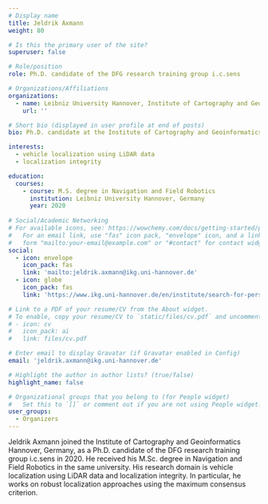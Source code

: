 ```yaml
---
# Display name
title: Jeldrik Axmann
weight: 80

# Is this the primary user of the site?
superuser: false

# Role/position
role: Ph.D. candidate of the DFG research training group i.c.sens

# Organizations/Affiliations
organizations:
  - name: Leibniz University Hannover, Institute of Cartography and Geoinformatics (IKG), Germany
    url: ''

# Short bio (displayed in user profile at end of posts)
bio: Ph.D. candidate at the Institute of Cartography and Geoinformatics (IKG), Leibniz University Hannover, Germany

interests:
  - vehicle localization using LiDAR data 
  - localization integrity

education:
  courses:
    - course: M.S. degree in Navigation and Field Robotics
      institution: Leibniz University Hannover, Germany
      year: 2020
      
# Social/Academic Networking
# For available icons, see: https://wowchemy.com/docs/getting-started/page-builder/#icons
#   For an email link, use "fas" icon pack, "envelope" icon, and a link in the
#   form "mailto:your-email@example.com" or "#contact" for contact widget.
social:
  - icon: envelope
    icon_pack: fas
    link: 'mailto:jeldrik.axmann@ikg.uni-hannover.de'
  - icon: globe
    icon_pack: fas
    link: 'https://www.ikg.uni-hannover.de/en/institute/search-for-persons/axmann'

# Link to a PDF of your resume/CV from the About widget.
# To enable, copy your resume/CV to `static/files/cv.pdf` and uncomment the lines below.
# - icon: cv
#   icon_pack: ai
#   link: files/cv.pdf

# Enter email to display Gravatar (if Gravatar enabled in Config)
email: 'jeldrik.axmann@ikg.uni-hannover.de'

# Highlight the author in author lists? (true/false)
highlight_name: false

# Organizational groups that you belong to (for People widget)
#   Set this to `[]` or comment out if you are not using People widget.
user_groups:
  - Organizers
---
```

Jeldrik Axmann joined the Institute of Cartography and Geoinformatics Hannover, Germany, as a Ph.D. candidate of the DFG research training group i.c.sens in 2020. He received his M.Sc. degree in Navigation and Field Robotics in the same university. His research domain is vehicle localization using LiDAR data and localization integrity. In particular, he works on robust localization approaches using the maximum consensus criterion.
